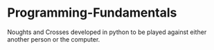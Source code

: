 # Programming-Fundamentals
Noughts and Crosses developed in python to be played against either another person or the computer.
